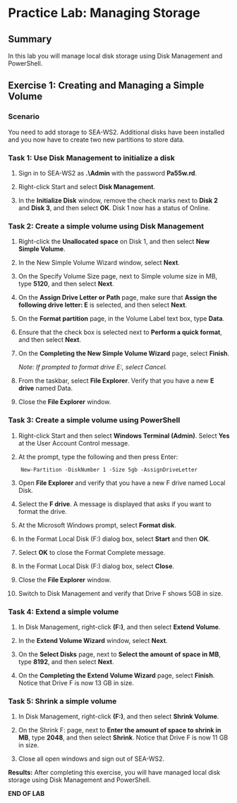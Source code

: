 # Practice Lab: Managing Storage

## Summary

In this lab you will manage local disk storage using Disk Management and PowerShell.

## Exercise 1: Creating and Managing a Simple Volume

### Scenario

You need to add storage to SEA-WS2. Additional disks have been installed and you now have to create two new partitions to store data.

### Task 1: Use Disk Management to initialize a disk

1. Sign in to SEA-WS2 as **.\Admin** with the password **Pa55w.rd**.

2. Right-click Start and select **Disk Management**.

3. In the **Initialize Disk** window, remove the check marks next to **Disk 2** and **Disk 3**, and then select **OK**.  Disk 1 now has a status of Online.

### Task 2: Create a simple volume using Disk Management

1. Right-click the **Unallocated space** on Disk 1, and then select **New Simple Volume**.

2. In the New Simple Volume Wizard window, select **Next**.

3. On the Specify Volume Size page, next to Simple volume size in MB, type **5120**, and then select **Next**.

4. On the **Assign Drive Letter or Path** page, make sure that **Assign the following drive letter: E** is selected, and then select **Next**.

5. On the **Format partition** page, in the Volume Label text box, type **Data**.

6. Ensure that the check box is selected next to **Perform a quick format**, and then select **Next**.

7. On the **Completing the New Simple Volume Wizard** page, select **Finish**. 

   _Note: If prompted to format drive E:, select Cancel._

8. From the taskbar, select **File Explorer**. Verify that you have a new **E drive** named Data.

9. Close the **File Explorer** window.

### Task 3: Create a simple volume using PowerShell

1. Right-click Start and then select **Windows Terminal (Admin)**. Select **Yes** at the User Account Control message.

2. At the prompt, type the following and then press Enter:

```
    New-Partition -DiskNumber 1 -Size 5gb -AssignDriveLetter
```

3. Open **File Explorer** and verify that you have a new F drive named Local Disk.

4. Select the **F drive**. A message is displayed that asks if you want to format the drive.

5. At the Microsoft Windows prompt, select **Format disk**.

6. In the Format Local Disk (F:) dialog box, select **Start** and then **OK**.

7. Select **OK** to close the Format Complete message.

8. In the Format Local Disk (F:) dialog box, select **Close**.

9. Close the **File Explorer** window. 

10. Switch to Disk Management and verify that Drive F shows 5GB in size.

### Task 4: Extend a simple volume

1. In Disk Management, right-click **(F:)**, and then select **Extend Volume**.

2. In the **Extend Volume Wizard** window, select **Next**.

3. On the **Select Disks** page, next to **Select the amount of space in MB**, type **8192**, and then select **Next**.

4. On the **Completing the Extend Volume Wizard** page, select **Finish**. Notice that Drive F is now 13 GB in size.

### Task 5: Shrink a simple volume

1. In Disk Management, right-click **(F:)**, and then select **Shrink Volume**.

2. On the Shrink F: page, next to **Enter the amount of space to shrink in MB**, type **2048**, and then select **Shrink**. Notice that Drive F is now 11 GB in size.

3. Close all open windows and sign out of SEA-WS2.

**Results:** After completing this exercise, you will have managed local disk storage using Disk Management and PowerShell.

**END OF LAB**
